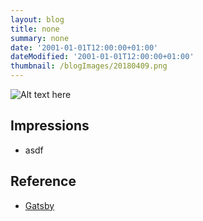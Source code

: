 ```yaml
---
layout: blog
title: none
summary: none
date: '2001-01-01T12:00:00+01:00'
dateModified: '2001-01-01T12:00:00+01:00'
thumbnail: /blogImages/20180409.png
---
```


![Alt text here](./image.jpg)


## Impressions
- asdf


## Reference
* [Gatsby](https://www.gatsbyjs.org/tutorial/)


